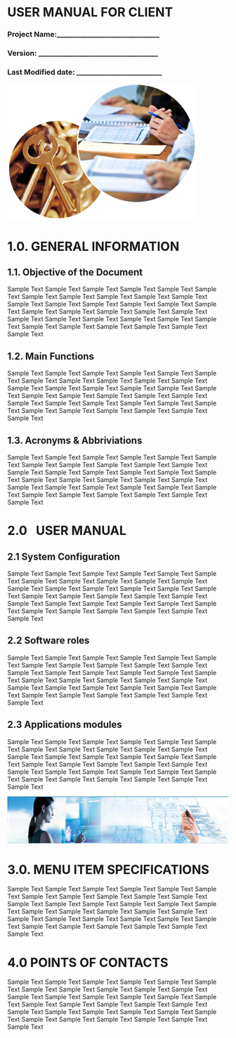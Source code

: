 <!-- TITLE: Project Line - User Manual V0.1 -->
<!-- SUBTITLE: A quick summary of Project Line User Manual V0.1 -->

# USER MANUAL FOR CLIENT
### Project Name:______________________________
### Version: ___________________________________
### Last Modified date: _________________________

![](/uploads/user-manual/1-user-manual.png)


# 1.0. GENERAL INFORMATION
## 1.1. Objective of the Document
Sample Text Sample Text Sample Text Sample Text Sample Text Sample Text Sample Text Sample Text Sample Text Sample Text Sample Text Sample Text Sample Text Sample Text Sample Text Sample Text Sample Text Sample Text Sample Text Sample Text Sample Text Sample Text Sample Text Sample Text Sample Text Sample Text Sample Text Sample Text Sample Text Sample Text Sample Text Sample Text Sample Text Sample Text

## 1.2. Main Functions
Sample Text Sample Text Sample Text Sample Text Sample Text Sample Text Sample Text Sample Text Sample Text Sample Text Sample Text Sample Text Sample Text Sample Text Sample Text Sample Text Sample Text Sample Text Sample Text Sample Text Sample Text Sample Text Sample Text Sample Text Sample Text Sample Text Sample Text Sample Text Sample Text Sample Text Sample Text Sample Text Sample Text Sample Text
## 1.3. Acronyms & Abbriviations
Sample Text Sample Text Sample Text Sample Text Sample Text Sample Text Sample Text Sample Text Sample Text Sample Text Sample Text Sample Text Sample Text Sample Text Sample Text Sample Text Sample Text Sample Text Sample Text Sample Text Sample Text Sample Text Sample Text Sample Text Sample Text Sample Text Sample Text Sample Text Sample Text Sample Text Sample Text Sample Text Sample Text Sample Text
# 2.0   USER MANUAL
## 2.1    System Configuration
Sample Text Sample Text Sample Text Sample Text Sample Text Sample Text Sample Text Sample Text Sample Text Sample Text Sample Text Sample Text Sample Text Sample Text Sample Text Sample Text Sample Text Sample Text Sample Text Sample Text Sample Text Sample Text Sample Text Sample Text Sample Text Sample Text Sample Text Sample Text Sample Text Sample Text Sample Text Sample Text Sample Text Sample Text
## 2.2    Software roles
Sample Text Sample Text Sample Text Sample Text Sample Text Sample Text Sample Text Sample Text Sample Text Sample Text Sample Text Sample Text Sample Text Sample Text Sample Text Sample Text Sample Text Sample Text Sample Text Sample Text Sample Text Sample Text Sample Text Sample Text Sample Text Sample Text Sample Text Sample Text Sample Text Sample Text Sample Text Sample Text Sample Text Sample Text

## 2.3    Applications modules
Sample Text Sample Text Sample Text Sample Text Sample Text Sample Text Sample Text Sample Text Sample Text Sample Text Sample Text Sample Text Sample Text Sample Text Sample Text Sample Text Sample Text Sample Text Sample Text Sample Text Sample Text Sample Text Sample Text Sample Text Sample Text Sample Text Sample Text Sample Text Sample Text Sample Text Sample Text Sample Text Sample Text Sample Text

![2 User Manual](/uploads/user-manual/2-user-manual.png "2 User Manual")

# 3.0. MENU ITEM SPECIFICATIONS
Sample Text Sample Text Sample Text Sample Text Sample Text Sample Text Sample Text Sample Text Sample Text Sample Text Sample Text Sample Text Sample Text Sample Text Sample Text Sample Text Sample Text Sample Text Sample Text Sample Text Sample Text Sample Text Sample Text Sample Text Sample Text Sample Text Sample Text Sample Text Sample Text Sample Text Sample Text Sample Text Sample Text Sample Text

# 4.0 POINTS OF CONTACTS
Sample Text Sample Text Sample Text Sample Text Sample Text Sample Text Sample Text Sample Text Sample Text Sample Text Sample Text Sample Text Sample Text Sample Text Sample Text Sample Text Sample Text Sample Text Sample Text Sample Text Sample Text Sample Text Sample Text Sample Text Sample Text Sample Text Sample Text Sample Text Sample Text Sample Text Sample Text Sample Text Sample Text Sample Text
